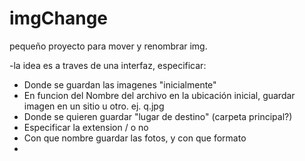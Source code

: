 # imgChange
pequeño proyecto para mover y renombrar img.

-la idea es a traves de una interfaz, 
especificar:
- Donde se guardan las imagenes "inicialmente"
- En funcion del Nombre del archivo en la ubicación inicial, guardar imagen en un sitio u otro. ej. q.jpg
- Donde se quieren guardar "lugar de destino" (carpeta principal?)
- Especificar la extension / o no
- Con que nombre guardar las fotos, y con que formato
- 
